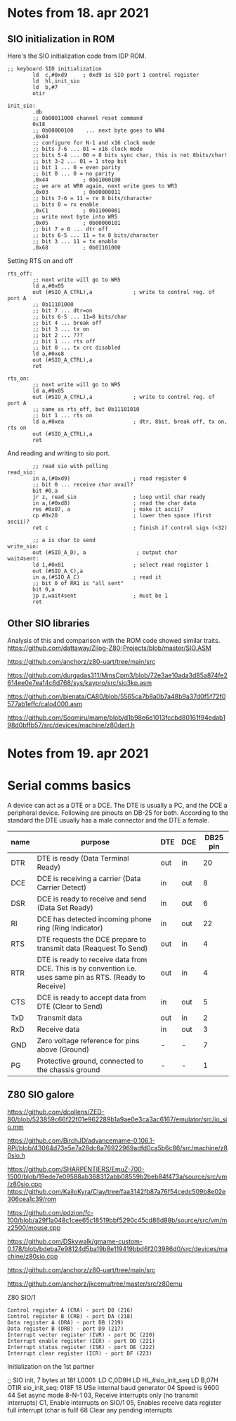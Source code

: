 # Notes from 18. apr 2021

## SIO initialization in ROM

Here's the SIO initialization code from IDP ROM.

~~~
;; keyboard SIO initialization
        ld	c,#0xd9     ; 0xd9 is SIO port 1 control register 
        ld	hl,init_sio
        ld	b,#7
        otir

init_sio:	
        .db	
        ;; 0b00011000 channel reset command
        0x18            
        ;; 0b00000100    ... next byte goes to WR4
        ,0x04
        ;; configure for N-1 and x16 clock mode 
        ;; bits 7-6 ... 01 = x16 clock mode
        ;; bits 5-4 ... 00 = 8 bits sync char, this is not 8bits/char!
        ;; bit 3-2 ... 01 = 1 stop bit
        ;; bit 1 ... 0 = even parity
        ;; bit 0 ... 0 = no parity
        ,0x44           ; 0b01000100 
        ;; we are at WR0 again, next write goes to WR3 
        ,0x03           ; 0b00000011
        ;; bits 7-6 = 11 = rx 8 bits/character
        ;; bits 0 = rx enable
        ,0xC1           ; 0b11000001
        ;; write next byte into WR5
        ,0x05           ; 0b00000101
        ;; bit 7 = 0 ... dtr off
        ;; bits 6-5 ... 11 = tx 8 bits/character
        ;; bit 3 ... 11 = tx enable
        ,0x68           ; 0b01101000
~~~

Setting RTS on and off

~~~
rts_off:
        ;; next write will go to WR5
        ld a,#0x05                      
        out (#SIO_A_CTRL),a             ; write to control reg. of port A
        ;; 0b11101000
        ;; bit 7 ... dtr=on
        ;; bits 6-5 ... 11=8 bits/char
        ;; bit 4 ... break off
        ;; bit 3 ... tx on
        ;; bit 2 ... ???
        ;; bit 1 ... rts off
        ;; bit 0 ... tx crc disabled
        ld a,#0xe8
        out (#SIO_A_CTRL),a             
        ret

rts_on:
        ;; next write will go to WR5
        ld a,#0x05
        out (#SIO_A_CTRL),a             ; write to control reg. of port A
        ;; same as rts_off, but 0b11101010
        ;; bit 1 ... rts on
        ld a,#0xea                      ; dtr, 8bit, break off, tx on, rts on
        out (#SIO_A_CTRL),a             
        ret
~~~

And reading and writing to sio port.

~~~
        ;; read sio with polling
read_sio:
        in a,(#0xd9)                    ; read register 0
        ;; bit 0 ... receive char avail?
        bit	#0,a
        jr z, read_sio                  ; loop until char ready
        in a,(#0xd8)                    ; read the char data
        res #0x07, a                    ; make it ascii?
        cp #0x20                        ; lower then space (first ascii)?
        ret c                           ; finish if control sign (<32)

        ;; a is char to send
write_sio:
        out (#SIO_A_D), a                ; output char
wait4sent:
        ld 1,#0x01                      ; select read register 1
        out (#SIO_A_C),a 
        in a,(#SIO_A_C)                 ; read it
        ;; bit 0 of RR1 is "all sent"
        bit 0,a
        jp z,wait4sent                  ; must be 1
        ret
~~~

## Other SIO libraries

Analysis of this and comparison with the ROM code showed similar traits.
https://github.com/dattaway/Zilog-Z80-Projects/blob/master/SIO.ASM

https://github.com/anchorz/z80-uart/tree/main/src

https://github.com/durgadas311/MmsCpm3/blob/72e3ae10ada3d85a874fe2614ee0e7ea14c6d768/sys/kaypro/src/sio3kp.asm

https://github.com/bienata/CA80/blob/5565ca7b8a0b7a48b9a37d0f5f72f0577ab1effc/calo4000.asm

https://github.com/Soomiru/mame/blob/d1b98e6e1013fccbd80161f94edab198d0bffb57/src/devices/machine/z80dart.h

# Notes from 19. apr 2021

# Serial comms basics

A device can act as a DTE or a DCE. The DTE is usually a PC, and the DCE a peripheral device. Following are pinouts on DB-25 for both. According to the standard the DTE usually has a male connector and the DTE a female.

| name | purpose                                                                                                    | DTE | DCE | DB25 pin |
|------|------------------------------------------------------------------------------------------------------------|-----|-----|----------|
| DTR  | DTE is ready (Data Terminal Ready)                                                                         | out | in  | 20       |
| DCE  | DCE is receiving a carrier (Data Carrier Detect)                                                           | in  | out | 8        |
| DSR  | DCE is ready to receive and send (Data Set Ready)                                                          | in  | out | 6        |
| RI   | DCE has detected incoming phone ring (Ring Indicator)                                                      | in  | out | 22       |
| RTS  | DTE requests the DCE prepare to transmit data (Reaquest To Send)                                           | out | in  | 4        |
| RTR  | DTE is ready to receive data from DCE. This is by convention i.e. uses same pin as RTS. (Ready to Receive) | out | in  | 4        |
| CTS  | DCE is ready to accept data from DTE (Clear to Send)                                                       | in  | out | 5        |
| TxD  | Transmit data                                                                                              | out | in  | 2        |
| RxD  | Receive data                                                                                               | in  | out | 3        |
| GND  | Zero voltage reference for pins above (Ground)                                                             | -   | -   | 7        |
| PG   |  Protective ground, connected to the chassis ground                                                        | -   | -   | 1        |


## Z80 SIO galore

https://github.com/dcollens/ZED-80/blob/523859c66f22f01e962289b1a9ae0e3ca3ac6167/emulator/src/io_sio.mm

https://github.com/BirchJD/advancemame-0.106.1-RPi/blob/43064d73e5e7a28dc6a76922969adfd0ca5b6c86/src/machine/z80sio.h

https://github.com/SHARPENTIERS/EmuZ-700-1500/blob/19ede7e09588ab368312abb08559b2beb84f473a/source/src/vm/z80sio.cpp
https://github.com/KailoKyra/Clay/tree/faa3142fb87a76f54cedc509b8e02e306cea1c39/rom

https://github.com/pdzion/fc-100/blob/a29f1a048c1cee65c18519bbf5290c45cd86d88b/source/src/vm/mz2500/mouse.cpp

https://github.com/DSkywalk/gmame-custom-0.178/blob/bdeba7e98124d5ba19b8e119419bbd6f203986d0/src/devices/machine/z80sio.cpp

https://github.com/anchorz/z80-uart/tree/main/src

https://github.com/anchorz/jkcemu/tree/master/src/z80emu

Z80 SIO/1

    Control register A (CRA) - port D8 (216)
    Control register B (CRB) - port DA (218)
    Data register A (DRA) - port DB (219)
    Data register B (DRB) - port D9 (217)
    Interrupt vector register (IVR) - port DC (220)
    Interrupt enable register (IER) - port DD (221)
    Interrupt status register (ISR) - port DE (222)
    Interrupt clear register (ICR) - port DF (223)

Initialization on the 1st partner


;; SIO init, 7 bytes at 18f
L0001:  LD C,0D9H
        LD HL,#sio_init_seq
        LD B,07H
        OTIR
sio_init_seq:
018F 
18 USe internal baud generator
04  Speed is 9600
44 Set async mode 8-N-1
03, Receive interrupts only (no transmit interrupts)
C1, Enable interrupts on SIO/1
05, Enables receive data register full interrupt (char is full!
68 Clear any pending interrupts
